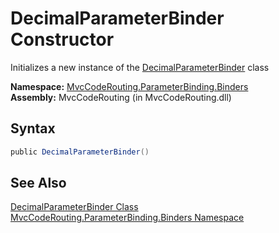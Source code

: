 DecimalParameterBinder Constructor
==================================
Initializes a new instance of the [DecimalParameterBinder][1] class

**Namespace:** [MvcCodeRouting.ParameterBinding.Binders][2]  
**Assembly:** MvcCodeRouting (in MvcCodeRouting.dll)

Syntax
------

```csharp
public DecimalParameterBinder()
```


See Also
--------
[DecimalParameterBinder Class][1]  
[MvcCodeRouting.ParameterBinding.Binders Namespace][2]  

[1]: README.md
[2]: ../README.md